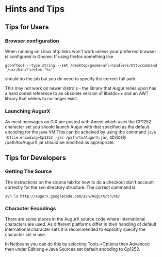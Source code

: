 # Hints and Tips #

## Tips for Users ##

### Browser configuration ###
When running on Linux http links won't work unless your preferred browser is configured in Gnome. If using firefox something like
```
gconftool --type string --set /desktop/gnome/url-handlers/http/command '/usr/bin/firefox "%s"' 
```
should do the job but you do need to specify the correct full path.

This may not work on newer distro's - the library that Augur relies upon has a hard coded reference to an obsolete version of libstdc++ and an AWT library that seems to no longer exist.

### Launching AugurX ###
As most messages on CiX are posted with Ameol which uses the CP1252 character set you should launch Augur with that specified as the default encoding for the java VM.This can be acheived by using the command `java -Dfile.encoding=Cp1252 -jar /path/to/AugurX.jar`, obviosly /path/to/AugurX.jar should be modified as appropriate.

###  ###

## Tips for Developers ##

### Getting The Source ###

The instructions on the source tab for how to do a checkout don't account correctly for the svn directory structure. The correct command is

```
svn ls http://augurx.googlecode.com/svn/AugurX/trunk/
```

### Character Encodings ###
There are some places in the AugurX source code where international characters are used. As different platforms differ in their handling of default international character sets it is recommended to explicitly specify the character set in use.

In Netbeans you can do this by selecting Tools->Options then Advanced then under Editiong->Java Sources set default encoding to Cp1252.
